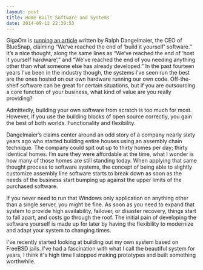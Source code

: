 ```yaml
---
layout: post
title: Home Built Software and Systems
date: 2014-09-12 22:39:53
---
```


GigaOm is [running an article](https://gigaom.com/2014/09/07/weve-reached-the-end-of-build-it-yourself-software/) written by Ralph Dangelmaier, the CEO of BlueSnap, claiming “We’ve reached the end of ‘build it yourself’ software.” It’s a nice thought, along the same lines as “We’ve reached the end of ‘host it yourself hardware’,” and “We’ve reached the end of you needing anything other than what someone else has already developed.” In the past fourteen years I’ve been in the industry though, the systems I’ve seen run the best are the ones hosted on our own hardware running our own code. Off-the-shelf software can be great for certain situations, but if you are outsourcing a core function of your business, what kind of value are you really providing? 

Admittedly, building your own software from scratch is too much for most. However, if you use the building blocks of open source correctly, you gain the best of both worlds. Functionality and flexibility. 

Dangelmaier’s claims center around an odd story of a company nearly sixty years ago who started building entire houses using an assembly chain technique. The company could spit out up to thirty homes per day; thirty identical homes. I’m sure they were affordable at the time, what I wonder is how many of those homes are still standing today. When applying that same thought process to software systems, the concept of being able to slightly customize assembly line software starts to break down as soon as the needs of the business start bumping up against the upper limits of the purchased software. 

If you never need to run that Windows only application on anything other than a single server, you might be fine. As soon as you need to expand that system to provide high availability, failover, or disaster recovery, things start to fall apart, and costs go through the roof. The initial pain of developing the software yourself is made up for later by having the flexibility to modernize and adapt your system to changing times. 

I've recently started looking at building out my own system based on FreeBSD jails. I've had a fascination with what I call the beautiful system for years, I think it's high time I stopped making prototypes and built something worthwhile.

